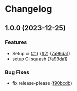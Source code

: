 # Changelog

## 1.0.0 (2023-12-25)


### Features

* Setup ci ([#1](https://github.com/zjnka141/web-builder/issues/1)) ([#2](https://github.com/zjnka141/web-builder/issues/2)) ([7a99da1](https://github.com/zjnka141/web-builder/commit/7a99da13e4d565b7acdb213c45bacdccb9cc51d4))
* setup CI squash ([7a99da1](https://github.com/zjnka141/web-builder/commit/7a99da13e4d565b7acdb213c45bacdccb9cc51d4))


### Bug Fixes

* fix release-please ([f90bcdb](https://github.com/zjnka141/web-builder/commit/f90bcdb17d4efbe23639af8456eb043463cb2866))
